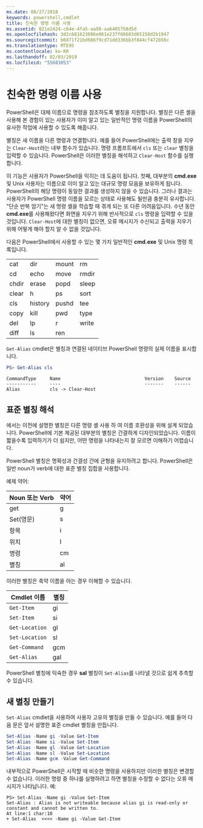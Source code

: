 ```yaml
---
ms.date: 08/27/2018
keywords: powershell,cmdlet
title: 친숙한 명령 이름 사용
ms.assetid: 021e2424-c64e-4fa5-aa98-aa6405758d5d
ms.openlocfilehash: 3d2c681623086e061e237f08603d65150d2b1947
ms.sourcegitcommit: b6871f21bd666f9cd71dd336bb3f844cf472b56c
ms.translationtype: MTE95
ms.contentlocale: ko-KR
ms.lasthandoff: 02/03/2019
ms.locfileid: "55683053"
---
```

# <a name="using-familiar-command-names"></a>친숙한 명령 이름 사용

PowerShell은 대체 이름으로 명령을 참조하도록 별칭을 지원합니다. 별칭은 다른 셸을 사용해 본 경험이 있는 사용자가 이미 알고 있는 일반적인 명령 이름을 PowerShell의 유사한 작업에 사용할 수 있도록 해줍니다.

별칭은 새 이름을 다른 명령과 연결합니다. 예를 들어 PowerShell에는 출력 창을 지우는 `Clear-Host`라는 내부 함수가 있습니다. 명령 프롬프트에서 `cls` 또는 `clear` 별칭을 입력할 수 있습니다. PowerShell은 이러한 별칭을 해석하고 `Clear-Host` 함수를 실행합니다.

이 기능은 사용자가 PowerShell을 익히는 데 도움이 됩니다. 첫째, 대부분의 **cmd.exe** 및 Unix 사용자는 이름으로 이미 알고 있는 대규모 명령 모음을 보유하게 됩니다. PowerShell의 해당 명령이 동일한 결과를 생성하지 않을 수 있습니다. 그러나 결과는 사용자가 PowerShell 명령 이름을 모르는 상태로 사용해도 될만큼 충분히 유사합니다. "단순 반복 암기"는 새 명령 셸을 학습할 때 겪게 되는 또 다른 어려움입니다. 수년 동안 **cmd.exe**를 사용해왔다면 화면을 지우기 위해 반사적으로 `cls` 명령을 입력할 수 있을 것입니다. `Clear-Host`에 대한 별칭이 없으면, 오류 메시지가 수신되고 출력을 지우기 위해 어떻게 해야 할지 알 수 없을 것입니다.

다음은 PowerShell에서 사용할 수 있는 몇 가지 일반적인 **cmd.exe** 및 Unix 명령 목록입니다.

|||||
|-|-|-|-|
|cat|dir|mount|rm|
|cd|echo|move|rmdir|
|chdir|erase|popd|sleep|
|clear|h|ps|sort|
|cls|history|pushd|tee|
|copy|kill|pwd|type|
|del|lp|r|write|
|diff|ls|ren||

`Get-Alias` cmdlet은 별칭과 연결된 네이티브 PowerShell 명령의 실제 이름을 표시합니다.

```powershell
PS> Get-Alias cls
```

```Output
CommandType     Name                               Version    Source
-----------     ----                               -------    ------
Alias           cls -> Clear-Host
```

## <a name="interpreting-standard-aliases"></a>표준 별칭 해석

에서는 이전에 설명한 별칭은 다른 명령 셸 사용 하 여 이름 호환성을 위해 설계 되었습니다.
PowerShell에 기본 제공된 대부분의 별칭은 간결하게 디자인되었습니다. 이름이 짧을수록 입력하기가 더 쉽지만, 어떤 명령을 나타내는지 잘 모르면 이해하기 어렵습니다.

PowerShell 별칭은 명확성과 간결성 간에 균형을 유지하려고 합니다. PowerShell은 일반 noun가 verb에 대한 표준 별칭 집합을 사용합니다.

예제 약어:

| Noun 또는 Verb | 약어 |
|--------------|--------------|
| get          | g            |
| Set(영문)          | s            |
| 항목         | i            |
| 위치     | l            |
| 명령      | cm           |
| 별칭        | al           |

이러한 별칭은 축약 이름을 아는 경우 이해할 수 있습니다.

| Cmdlet 이름    | 별칭 |
|----------------|-------|
| `Get-Item `    | gi    |
| `Set-Item`     | si    |
| `Get-Location` | gl    |
| `Set-Location` | sl    |
| `Get-Command`  | gcm   |
| `Get-Alias`    | gal   |

PowerShell 별칭에 익숙한 경우 **sal** 별칭이 `Set-Alias`를 나타낼 것으로 쉽게 추측할 수 있습니다.

## <a name="creating-new-aliases"></a>새 별칭 만들기

`Set-Alias` cmdlet을 사용하여 사용자 고유의 별칭을 만들 수 있습니다. 예를 들어 다음 문은 앞서 설명한 표준 cmdlet 별칭을 만듭니다.

```powershell
Set-Alias -Name gi -Value Get-Item
Set-Alias -Name si -Value Set-Item
Set-Alias -Name gl -Value Get-Location
Set-Alias -Name sl -Value Set-Location
Set-Alias -Name gcm -Value Get-Command
```

내부적으로 PowerShell은 시작할 때 비슷한 명령을 사용하지만 이러한 별칭은 변경할 수 없습니다.
이러한 명령 중 하나를 실행하려고 하면 별칭을 수정할 수 없다는 오류 메시지가 나타납니다. 예:

```
PS> Set-Alias -Name gi -Value Get-Item
Set-Alias : Alias is not writeable because alias gi is read-only or constant and cannot be written to.
At line:1 char:10
+ Set-Alias  <<<< -Name gi -Value Get-Item
```
